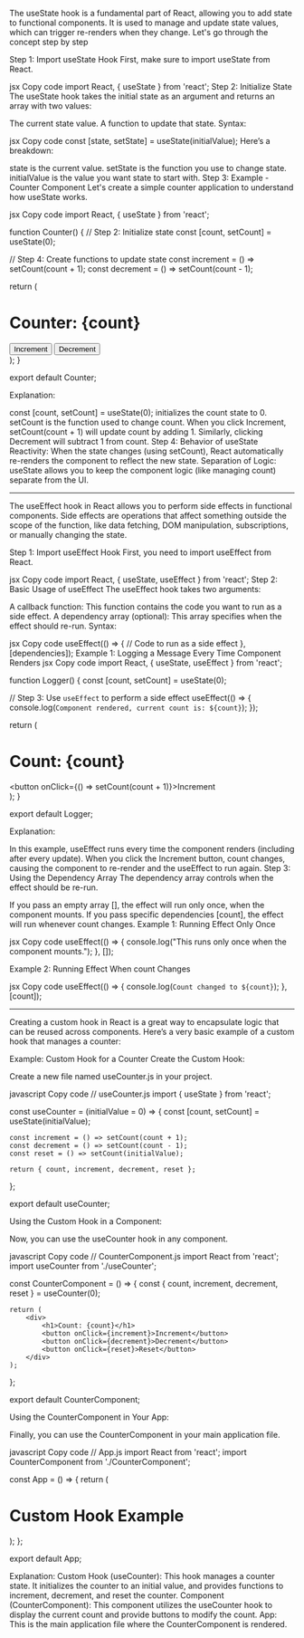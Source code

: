 The useState hook is a fundamental part of React, allowing you to add state to functional components. It is used to manage and update state values, which can trigger re-renders when they change. Let's go through the concept step by step

Step 1: Import useState Hook
First, make sure to import useState from React.

jsx
Copy code
import React, { useState } from 'react';
Step 2: Initialize State
The useState hook takes the initial state as an argument and returns an array with two values:

The current state value.
A function to update that state.
Syntax:

jsx
Copy code
const [state, setState] = useState(initialValue);
Here’s a breakdown:

state is the current value.
setState is the function you use to change state.
initialValue is the value you want state to start with.
Step 3: Example - Counter Component
Let's create a simple counter application to understand how useState works.

jsx
Copy code
import React, { useState } from 'react';

function Counter() {
  // Step 2: Initialize state
  const [count, setCount] = useState(0);

  // Step 4: Create functions to update state
  const increment = () => setCount(count + 1);
  const decrement = () => setCount(count - 1);

  return (
    <div>
      <h1>Counter: {count}</h1>
      <button onClick={increment}>Increment</button>
      <button onClick={decrement}>Decrement</button>
    </div>
  );
}

export default Counter;

Explanation:

const [count, setCount] = useState(0); initializes the count state to 0.
setCount is the function used to change count.
When you click Increment, setCount(count + 1) will update count by adding 1.
Similarly, clicking Decrement will subtract 1 from count.
Step 4: Behavior of useState
Reactivity: When the state changes (using setCount), React automatically re-renders the component to reflect the new state.
Separation of Logic: useState allows you to keep the component logic (like managing count) separate from the UI.



-------------------------------------------------------------------------------------------------------


The useEffect hook in React allows you to perform side effects in functional components. Side effects are operations that affect something outside the scope of the function, like data fetching, DOM manipulation, subscriptions, or manually changing the state.

Step 1: Import useEffect Hook
First, you need to import useEffect from React.

jsx
Copy code
import React, { useState, useEffect } from 'react';
Step 2: Basic Usage of useEffect
The useEffect hook takes two arguments:

A callback function: This function contains the code you want to run as a side effect.
A dependency array (optional): This array specifies when the effect should re-run.
Syntax:

jsx
Copy code
useEffect(() => {
  // Code to run as a side effect
}, [dependencies]);
Example 1: Logging a Message Every Time Component Renders
jsx
Copy code
import React, { useState, useEffect } from 'react';

function Logger() {
  const [count, setCount] = useState(0);

  // Step 3: Use `useEffect` to perform a side effect
  useEffect(() => {
    console.log(`Component rendered, current count is: ${count}`);
  });

  return (
    <div>
      <h1>Count: {count}</h1>
      <button onClick={() => setCount(count + 1)}>Increment</button>
    </div>
  );
}

export default Logger;

Explanation:

In this example, useEffect runs every time the component renders (including after every update).
When you click the Increment button, count changes, causing the component to re-render and the useEffect to run again.
Step 3: Using the Dependency Array
The dependency array controls when the effect should be re-run.

If you pass an empty array [], the effect will run only once, when the component mounts.
If you pass specific dependencies [count], the effect will run whenever count changes.
Example 1: Running Effect Only Once

jsx
Copy code
useEffect(() => {
  console.log("This runs only once when the component mounts.");
}, []);


Example 2: Running Effect When count Changes

jsx
Copy code
useEffect(() => {
  console.log(`Count changed to ${count}`);
}, [count]);




--------------------------------------------------------------------------------------------------------


Creating a custom hook in React is a great way to encapsulate logic that can be reused across components. Here’s a very basic example of a custom hook that manages a counter:

Example: Custom Hook for a Counter
Create the Custom Hook:

Create a new file named useCounter.js in your project.

javascript
Copy code
// useCounter.js
import { useState } from 'react';

const useCounter = (initialValue = 0) => {
    const [count, setCount] = useState(initialValue);

    const increment = () => setCount(count + 1);
    const decrement = () => setCount(count - 1);
    const reset = () => setCount(initialValue);

    return { count, increment, decrement, reset };
};

export default useCounter;

Using the Custom Hook in a Component:

Now, you can use the useCounter hook in any component.

javascript
Copy code
// CounterComponent.js
import React from 'react';
import useCounter from './useCounter';

const CounterComponent = () => {
    const { count, increment, decrement, reset } = useCounter(0);

    return (
        <div>
            <h1>Count: {count}</h1>
            <button onClick={increment}>Increment</button>
            <button onClick={decrement}>Decrement</button>
            <button onClick={reset}>Reset</button>
        </div>
    );
};

export default CounterComponent;

Using the CounterComponent in Your App:

Finally, you can use the CounterComponent in your main application file.

javascript
Copy code
// App.js
import React from 'react';
import CounterComponent from './CounterComponent';

const App = () => {
    return (
        <div>
            <h1>Custom Hook Example</h1>
            <CounterComponent />
        </div>
    );
};

export default App;

Explanation:
Custom Hook (useCounter): This hook manages a counter state. It initializes the counter to an initial value, and provides functions to increment, decrement, and reset the counter.
Component (CounterComponent): This component utilizes the useCounter hook to display the current count and provide buttons to modify the count.
App: This is the main application file where the CounterComponent is rendered.



